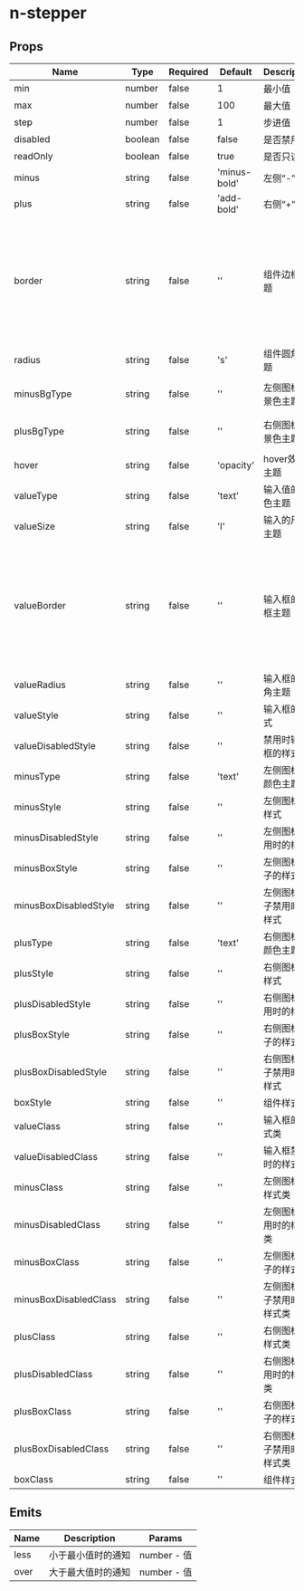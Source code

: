# n-stepper

## Props
| Name | Type | Required | Default | Description | Choices |
| --- | --- | --- | --- | --- | --- |
| min | number | false | 1 | 最小值 |  | 
| max | number | false | 100 | 最大值 |  | 
| step | number | false | 1 | 步进值 |  | 
| disabled | boolean | false | false | 是否禁用 | true, false | 
| readOnly | boolean | false | true | 是否只读 | true, false | 
| minus | string | false | 'minus-bold' | 左侧“-”图标 |  | 
| plus | string | false | 'add-bold' | 右侧“+”图标 |  | 
| border | string | false | '' | 组件边框主题 | none,white,black,default,light,middle,dark,primary,success,warning,error,inverse,custom,link,text,text-second,text-third,text-forth,text-place,text-disabled,left-white,left-black,top-white,top-black,right-white,right-black,bottom-white,bottom-black,left-default,left-light,left-middle,left-dark,left-primary,left-success,left-warning,left-error,left-inverse,left-custom,left-link,left-text,left-text-second,left-text-third,left-text-forth,left-text-place,left-text-disabled,top-default,top-light,top-middle,top-dark,top-primary,top-success,top-warning,top-error,top-inverse,top-custom,top-link,top-text,top-text-second,top-text-third,top-text-forth,top-text-place,top-text-disabled,right-default,right-light,right-middle,right-dark,right-primary,right-success,right-warning,right-error,right-inverse,right-custom,right-link,right-text,right-text-second,right-text-third,right-text-forth,right-text-place,right-text-disabled,bottom-default,bottom-light,bottom-middle,bottom-dark,bottom-primary,bottom-success,bottom-warning,bottom-error,bottom-inverse,bottom-custom,bottom-link,bottom-text,bottom-text-second,bottom-text-third,bottom-text-forth,bottom-text-place,bottom-text-disabled | 
| radius | string | false | 's' | 组件圆角主题 | ss,s,base,l,ll,loading,none | 
| minusBgType | string | false | '' | 左侧图标背景色主题 | white,black,transparent,nav,default,primary,success,warning,error,custom,link,light,middle,dark,inverse,page,hover,hover-dark,mask,mask-dark,text,text-second,text-third,text-forth,text-inverse,text-place,text-disabled,border,border-light,border-middle,border-dark,none,gradient | 
| plusBgType | string | false | '' | 右侧图标背景色主题 | white,black,transparent,nav,default,primary,success,warning,error,custom,link,light,middle,dark,inverse,page,hover,hover-dark,mask,mask-dark,text,text-second,text-third,text-forth,text-inverse,text-place,text-disabled,border,border-light,border-middle,border-dark,none,gradient | 
| hover | string | false | 'opacity' | hover效果主题 | opacity,bg,bg-dark,bg-opacity | 
| valueType | string | false | 'text' | 输入值的颜色主题 | black,white,transparent,default,primary,success,warning,error,custom,link,text,second,third,forth,place,disabled,inverse,nav-title,nav-icon,nav-item | 
| valueSize | string | false | 'l' | 输入的尺寸主题 | nav-title,nav-icon,nav-item,ss,s,base,l,ll | 
| valueBorder | string | false | '' | 输入框的边框主题 | none,white,black,default,light,middle,dark,primary,success,warning,error,inverse,custom,link,text,text-second,text-third,text-forth,text-place,text-disabled,left-white,left-black,top-white,top-black,right-white,right-black,bottom-white,bottom-black,left-default,left-light,left-middle,left-dark,left-primary,left-success,left-warning,left-error,left-inverse,left-custom,left-link,left-text,left-text-second,left-text-third,left-text-forth,left-text-place,left-text-disabled,top-default,top-light,top-middle,top-dark,top-primary,top-success,top-warning,top-error,top-inverse,top-custom,top-link,top-text,top-text-second,top-text-third,top-text-forth,top-text-place,top-text-disabled,right-default,right-light,right-middle,right-dark,right-primary,right-success,right-warning,right-error,right-inverse,right-custom,right-link,right-text,right-text-second,right-text-third,right-text-forth,right-text-place,right-text-disabled,bottom-default,bottom-light,bottom-middle,bottom-dark,bottom-primary,bottom-success,bottom-warning,bottom-error,bottom-inverse,bottom-custom,bottom-link,bottom-text,bottom-text-second,bottom-text-third,bottom-text-forth,bottom-text-place,bottom-text-disabled | 
| valueRadius | string | false | '' | 输入框的圆角主题 | ss,s,base,l,ll,loading,none | 
| valueStyle | string | false | '' | 输入框的样式 |  | 
| valueDisabledStyle | string | false | '' | 禁用时输入框的样式 |  | 
| minusType | string | false | 'text' | 左侧图标的颜色主题 | black,white,transparent,default,primary,success,warning,error,custom,link,text,second,third,forth,place,disabled,inverse,nav-title,nav-icon,nav-item | 
| minusStyle | string | false | '' | 左侧图标的样式 |  | 
| minusDisabledStyle | string | false | '' | 左侧图标禁用时的样式 |  | 
| minusBoxStyle | string | false | '' | 左侧图标盒子的样式 |  | 
| minusBoxDisabledStyle | string | false | '' | 左侧图标盒子禁用时的样式 |  | 
| plusType | string | false | 'text' | 右侧图标的颜色主题 | black,white,transparent,default,primary,success,warning,error,custom,link,text,second,third,forth,place,disabled,inverse,nav-title,nav-icon,nav-item | 
| plusStyle | string | false | '' | 右侧图标的样式 |  | 
| plusDisabledStyle | string | false | '' | 右侧图标禁用时的样式 |  | 
| plusBoxStyle | string | false | '' | 右侧图标盒子的样式 |  | 
| plusBoxDisabledStyle | string | false | '' | 右侧图标盒子禁用时的样式 |  | 
| boxStyle | string | false | '' | 组件样式 |  | 
| valueClass | string | false | '' | 输入框的样式类 |  | 
| valueDisabledClass | string | false | '' | 输入框禁用时的样式类 |  | 
| minusClass | string | false | '' | 左侧图标的样式类 |  | 
| minusDisabledClass | string | false | '' | 左侧图标禁用时的样式类 |  | 
| minusBoxClass | string | false | '' | 左侧图标盒子的样式类 |  | 
| minusBoxDisabledClass | string | false | '' | 左侧图标盒子禁用时的样式类 |  | 
| plusClass | string | false | '' | 右侧图标的样式类 |  | 
| plusDisabledClass | string | false | '' | 右侧图标禁用时的样式类 |  | 
| plusBoxClass | string | false | '' | 右侧图标盒子的样式类 |  | 
| plusBoxDisabledClass | string | false | '' | 右侧图标盒子禁用时的样式类 |  | 
| boxClass | string | false | '' | 组件样式类 |  | 

## Emits
| Name | Description | Params |
| --- | --- | --- | 
| less | 小于最小值时的通知 | number - 值 |
| over | 大于最大值时的通知 | number - 值 |

